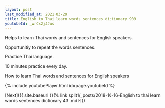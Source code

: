 ```yaml
---
layout: post
last_modified_at: 2021-03-29
title: English to Thai learn words sentences dictionary 909 
youtubeId: _wrCx2jJJus
---
```

 
 
Helps to learn Thai words and sentences for English speakers.

Opportunitiy to repeat the words sentences. 

Practice Thai language. 
 
10 minutes practice every day. 
 
How to learn Thai words and sentences for English speakers 
 
{% include youtubePlayer.html id=page.youtubeId %}
 
 
[Next]({{ site.baseurl }}{% link  split1/_posts/2018-10-16-English to thai learn words sentences dictionary 43 .md%})
 
